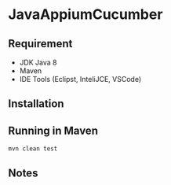 # JavaAppiumCucumber

## Requirement
- JDK Java 8
- Maven
- IDE Tools (Eclipst, InteliJCE, VSCode)

## Installation

## Running in Maven

```console
mvn clean test
```

## Notes 


